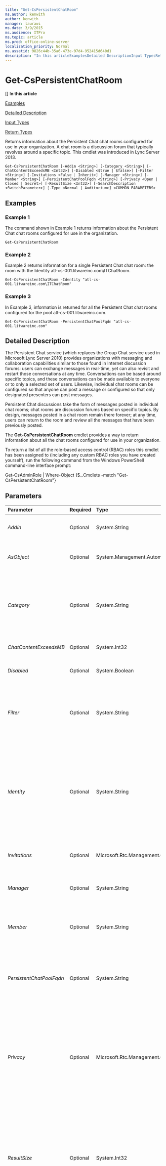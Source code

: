 ```yaml
---
title: "Get-CsPersistentChatRoom"
ms.author: kenwith
author: kenwith
manager: laurawi
ms.date: 3/9/2015
ms.audience: ITPro
ms.topic: article
ms.prod: office-online-server
localization_priority: Normal
ms.assetid: 9826c44b-35a6-473e-97d4-952415d640d1
description: "In this articleExamplesDetailed DescriptionInput TypesReturn Types"
---
```


# Get-CsPersistentChatRoom
[]
 **In this article**
  
[Examples](#Examples)
  
[Detailed Description](#DetailedDescription)
  
[Input Types](#InputTypes)
  
[Return Types](#ReturnTypes)
  
Returns information about the Persistent Chat chat rooms configured for use in your organization. A chat room is a discussion forum that typically revolves around a specific topic. This cmdlet was introduced in Lync Server 2013.
  
```
Get-CsPersistentChatRoom [-Addin <String>] [-Category <String>] [-ChatContentExceedsMB <Int32>] [-Disabled <$true | $false>] [-Filter <String>] [-Invitations <False | Inherit>] [-Manager <String>] [-Member <String>] [-PersistentChatPoolFqdn <String>] [-Privacy <Open | Closed | Secret>] [-ResultSize <Int32>] [-SearchDescription <SwitchParameter>] [-Type <Normal | Auditorium>] <COMMON PARAMETERS>
```

## Examples
<a name="Examples"> </a>

### Example 1

The command shown in Example 1 returns information about the Persistent Chat chat rooms configured for use in the organization.
  
```
Get-CsPersistentChatRoom
```

### Example 2

Example 2 returns information for a single Persistent Chat chat room: the room with the Identity atl-cs-001.litwareinc.com\ITChatRoom.
  
```
Get-CsPersistentChatRoom -Identity "atl-cs-001.litwareinc.com\ITChatRoom"
```

### Example 3

In Example 3, information is returned for all the Persistent Chat chat rooms configured for the pool atl-cs-001.litwareinc.com.
  
```
Get-CsPersistentChatRoom -PersistentChatPoolFqdn "atl-cs-001.litwareinc.com"
```

## Detailed Description
<a name="DetailedDescription"> </a>

The Persistent Chat service (which replaces the Group Chat service used in Microsoft Lync Server 2010) provides organizations with messaging and collaboration capabilities similar to those found in Internet discussion forums: users can exchange messages in real-time, yet can also revisit and restart those conversations at any time. Conversations can be based around specific topics, and these conversations can be made available to everyone or to only a selected set of users. Likewise, individual chat rooms can be configured so that anyone can post a message or configured so that only designated presenters can post messages.
  
Persistent Chat discussions take the form of messages posted in individual chat rooms; chat rooms are discussion forums based on specific topics. By design, messages posted in a chat room remain there forever; at any time, users can return to the room and review all the messages that have been previously posted. 
  
The **Get-CsPersistentChatRoom** cmdlet provides a way to return information about all the chat rooms configured for use in your organization. 
  
To return a list of all the role-based access control (RBAC) roles this cmdlet has been assigned to (including any custom RBAC roles you have created yourself), run the following command from the Windows PowerShell command-line interface prompt:
  
Get-CsAdminRole | Where-Object {$_.Cmdlets -match "Get-CsPersistentChatRoom"}
  
## Parameters
<a name="DetailedDescription"> </a>

|**Parameter**|**Required**|**Type**|**Description**|
|:-----|:-----|:-----|:-----|
| _Addin_ <br/> |Optional  <br/> |System.String  <br/> |Returns chat rooms associated with the specified chat room add-in.  <br/> Note that you can only specify one add-in per command.  <br/> |
| _AsObject_ <br/> |Optional  <br/> |System.Management.Automation.SwitchParameter  <br/> |When specified, Active Directory display names are used when showing users who are on the Managers or Presenters lists. When not specified, SIP addresses are used when showing these users.  <br/> |
| _Category_ <br/> |Optional  <br/> |System.String  <br/> |Returns information for all the Persistent Chat chat rooms in the specified category. For example:  <br/> -Category "ITChat"  <br/> You can only specify a single category when using the Category parameter. In addition, you cannot use the PersistentChatPoolFqdn, Filter, or Identity parameters in any command that uses the Category parameter.  <br/> |
| _ChatContentExceedsMB_ <br/> |Optional  <br/> |System.Int32  <br/> |Returns chat rooms whose cumulative chat content exceeds the specified value (in megabytes).  <br/> |
| _Disabled_ <br/> |Optional  <br/> |System.Boolean  <br/> |Enables you to search for active chat rooms (by using the parameter value $False) or disabled chat rooms (by using the parameter value $True).  <br/> |
| _Filter_ <br/> |Optional  <br/> |System.String  <br/> |Enables you to return information for Persistent Chat chat rooms based on the Name and/or the Description of the room. To return information for a chat room with a specific name, use syntax similar to this:  <br/> -Filter {Name -like "ITChat"}  <br/> That syntax returns information only for chat rooms that have the name ITChat.  <br/> |
| _Identity_ <br/> |Optional  <br/> |System.String  <br/> |Unique Identifier for the Persistent Chat chat room being returned. The Identity for a chat room consists of the Persistent Chat pool where the room has been configured plus the name of the room; for example:  <br/> -Identity "atl-gc-001.litwareinc.com\RedmondChatRoom"  <br/> You cannot use the Category, Filter, or PersistentChatPoolFqdn parameters in any command that uses the Identity parameter. If you call the **Get-CsPersistentChatRoom** cmdlet without any parameters the cmdlet will return information about all the chat rooms configured for use in your organization.  <br/> |
| _Invitations_ <br/> |Optional  <br/> |Microsoft.Rtc.Management.Chat.Cmdlets.ChatRoomInvitations  <br/> |Returns chat rooms that use invitations (by using the parameter value Inherit) or chat rooms that do not use inivtations (by using the parameter value False).  <br/> |
| _Manager_ <br/> |Optional  <br/> |System.String  <br/> |Returns chat rooms managed by the specified user. For example:  <br/> -Manager "sip:kenmyer@litwareinc.com"  <br/> Note that you can only specify a single manager per command.  <br/> |
| _Member_ <br/> |Optional  <br/> |System.String  <br/> |Returns chat rooms that the specified user is a member of. For example:  <br/> -Member "sip:kenmyer@litwareinc.com"  <br/> Note that you can only specify a single member per command.  <br/> |
| _PersistentChatPoolFqdn_ <br/> |Optional  <br/> |System.String  <br/> |Returns information about all the Persistent Chat chat rooms configured on the specified Persistent Chat pool. For example:  <br/> -PersistentChatPoolFqdn "atl-gc-001.litwareinc.com"  <br/> You cannot use the Category, Filter, or Identity parameters in any command that uses the PersistentChatPoolFqdn parameter.  <br/> |
| _Privacy_ <br/> |Optional  <br/> |Microsoft.Rtc.Management.Chat.Cmdlets.ChatRoomPrivacy  <br/> |Enables you to return chat rooms that meet the specified privacy setting. Allowed values are:  <br/> \* Open (any user can locate the chat room by doing a directory search, and anyone can participate in chat room activities)  <br/> \* Secret (only chat room members can locate the room by doing a directory search, and only members can participate in chat room activities)  <br/> \* Closed (any user can locate the chat room by doing a directory search, but only members can participate in chat room activities)  <br/> |
| _ResultSize_ <br/> |Optional  <br/> |System.Int32  <br/> |Enables you to limit the number of records returned by the cmdlet. For example, to return seven chat rooms (regardless of the number of rooms in your forest) include the ResultSize parameter and set the parameter value to 7. Note that there is no way to guarantee which seven rooms will be returned.  <br/>  The result size can be set to any whole number between 0 and 2147483647, inclusive. If set to 0 the command will run, but no data will be returned. If you set the ResultSize to 7 but you have only three rooms in your forest, the command will return those three rooms, and then complete without error.  <br/> |
| _SearchDescription_ <br/> |Optional  <br/> |System.Management.Automation.SwitchParameter  <br/> |Enables you to search for the specified text value in either the chat room Name or the chat room Description. To search both the Name and the Description, include the SearchDescription parameter along with the Filter parameter. For example:  <br/> -SearchDescription -Filter "IT chat room"  <br/> |
| _Type_ <br/> |Optional  <br/> |Microsoft.Rtc.Management.Chat.Cmdlets.ChatRoomType  <br/> |Returns chat rooms by room type. Allowed values are:  <br/> \* Normal (chat rooms where all members can post messages)  <br/> \* Auditorium (chat rooms where only presenters can post messages)  <br/> |
   
## Input Types
<a name="InputTypes"> </a>

None. The **Get-CsPersistentChatRoom** cmdlet does not accept pipelined input. 
  
## Return Types
<a name="ReturnTypes"> </a>

The **Get-CsPersistentChatRoom** cmdlet returns instances of the Microsoft.Rtc.Management.PersistentChat.Cmdlets.ChatRoomObject object. 
  
## See also
<a name="ReturnTypes"> </a>

#### 

[Clear-CsPersistentChatRoom](clear-cspersistentchatroom.md)
  
[New-CsPersistentChatRoom](new-cspersistentchatroom.md)
  
[Remove-CsPersistentChatRoom](remove-cspersistentchatroom.md)
  
[Set-CsPersistentChatRoom](set-cspersistentchatroom.md)

